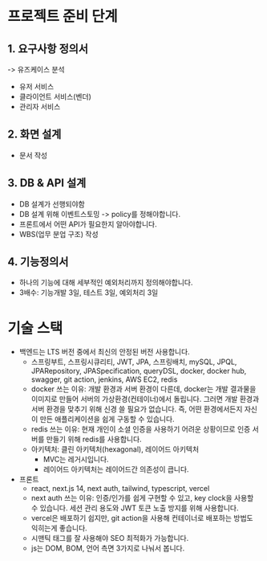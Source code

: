 # 프로젝트 준비 단계
## 1. 요구사항 정의서
 -> 유즈케이스 분석
- 유저 서비스
- 클라이언트 서비스(벤더)
- 관리자 서비스
## 2. 화면 설계
- 문서 작성
## 3. DB & API 설계
- DB 설계가 선행되야함
- DB 설계 위해 이벤트스토밍 -> policy를 정해야합니다.
- 프론트에서 어떤 API가 필요한지 알아야합니다.
- WBS(업무 분업 구조) 작성
## 4. 기능정의서
- 하나의 기능에 대해 세부적인 예외처리까지 정의해야합니다.
- 3배수: 기능개발 3일, 테스트 3일, 예외처리 3일
# 기술 스택
- 백엔드는 LTS 버전 중에서 최신의 안정된 버전 사용합니다.
	- 스프링부트, 스프링시큐리티, JWT, JPA, 스프링배치, mySQL, JPQL, JPARepository, JPASpecification, queryDSL, docker, docker hub, swagger, git action, jenkins, AWS EC2, redis
	- docker 쓰는 이유: 개발 환경과 서버 환경이 다른데, docker는 개발 결과물을 이미지로 만들어 서버의 가상환경(컨테이너)에서 돌립니다. 그러면 개발 환경과 서버 환경을 맞추기 위해 신경 쓸 필요가 없습니다. 즉, 어떤 환경에서든지 자신이 만든 애플리케이션을 쉽게 구동할 수 있습니다.
	- redis 쓰는 이유: 현재 개인이 소셜 인증을 사용하기 어려운 상황이므로 인증 서버를 만들기 위해 redis를 사용합니다. 
	- 아키텍처: 클린 아키텍처(hexagonal), 레이어드 아키텍처
		- MVC는 레거시입니다.
		- 레이어드 아키텍처는 레이어드간 의존성이 큽니다.
- 프론트
	- react, next.js 14, next auth, tailwind, typescript, vercel
	- next auth 쓰는 이유: 인증/인가를 쉽게 구현할 수 있고, key clock을 사용할 수 있습니다. 세션 관리 용도와  JWT 토큰 노출 방지를 위해 사용합니다.
	- vercel은 배포하기 쉽지만, git action을 사용해 컨테이너로 배포하는 방법도 익히는게 좋습니다.
	- 시맨틱 태그를 잘 사용해야 SEO 최적화가 가능합니다.
	- js는 DOM, BOM, 언어 측면 3가지로 나눠서 봅니다.